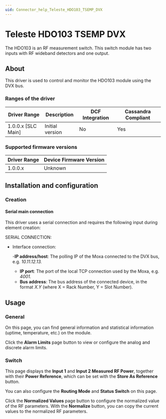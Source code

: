 ```yaml
---
uid: Connector_help_Teleste_HDO103_TSEMP_DVX
---
```


# Teleste HDO103 TSEMP DVX

The HDO103 is an RF measurement switch. This switch module has two inputs with RF wideband detectors and one output.

## About

This driver is used to control and monitor the HDO103 module using the DVX bus.

### Ranges of the driver

| **Driver Range**     | **Description** | **DCF Integration** | **Cassandra Compliant** |
|----------------------|-----------------|---------------------|-------------------------|
| 1.0.0.x \[SLC Main\] | Initial version | No                  | Yes                     |

### Supported firmware versions

| **Driver Range** | **Device Firmware Version** |
|------------------|-----------------------------|
| 1.0.0.x          | Unknown                     |

## Installation and configuration

### Creation

#### Serial main connection

This driver uses a serial connection and requires the following input during element creation:

SERIAL CONNECTION:

- Interface connection:

  -**IP address/host**: The polling IP of the Moxa connected to the DVX bus, e.g. *10.11.12.13.*
  - **IP port**: The port of the local TCP connection used by the Moxa, e.g. *4001.*
  - **Bus address**: The bus address of the connected device, in the format *X.Y* (where X = Rack Number, Y = Slot Number).

## Usage

### General

On this page, you can find general information and statistical information (uptime, temperature, etc.) on the module.

Click the **Alarm Limits** page button to view or configure the analog and discrete alarm limits.

### Switch

This page displays the **Input 1** and **Input 2 Measured RF Power**, together with their **Power Reference**, which can be set with the **Store As Reference** button.

You can also configure the **Routing Mode** and **Status Switch** on this page.

Click the **Normalized Values** page button to configure the normalized value of the RF parameters. With the **Normalize** button, you can copy the current values to the normalized RF parameters.
